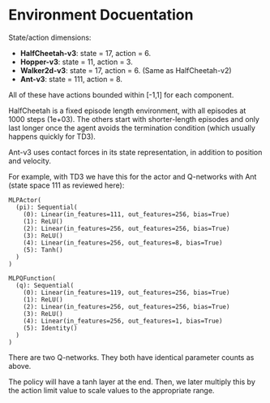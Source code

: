 # Environment Docuentation

State/action dimensions:

- **HalfCheetah-v3**: state = 17, action = 6.
- **Hopper-v3**: state = 11, action = 3.
- **Walker2d-v3**: state = 17, action = 6. (Same as HalfCheetah-v2)
- **Ant-v3**: state = 111, action = 8.

All of these have actions bounded within [-1,1] for each component.

HalfCheetah is a fixed episode length environment, with all episodes at 1000
steps (1e+03). The others start with shorter-length episodes and only last
longer once the agent avoids the termination condition (which usually happens
quickly for TD3).

Ant-v3 uses contact forces in its state representation, in addition to position
and velocity.

For example, with TD3 we have this for the actor and Q-networks with Ant (state
space 111 as reviewed here):

```
MLPActor(
  (pi): Sequential(
    (0): Linear(in_features=111, out_features=256, bias=True)
    (1): ReLU()
    (2): Linear(in_features=256, out_features=256, bias=True)
    (3): ReLU()
    (4): Linear(in_features=256, out_features=8, bias=True)
    (5): Tanh()
  )
)

MLPQFunction(
  (q): Sequential(
    (0): Linear(in_features=119, out_features=256, bias=True)
    (1): ReLU()
    (2): Linear(in_features=256, out_features=256, bias=True)
    (3): ReLU()
    (4): Linear(in_features=256, out_features=1, bias=True)
    (5): Identity()
  )
)
```

There are two Q-networks. They both have identical parameter counts as above.

The policy will have a tanh layer at the end. Then, we later multiply this by
the action limit value to scale values to the appropriate range.
